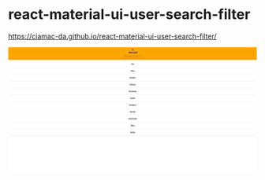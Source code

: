 # react-material-ui-user-search-filter
 https://ciamac-da.github.io/react-material-ui-user-search-filter/

![](readmeImage/usersearch.jpg)
